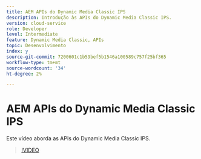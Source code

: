 ```yaml
---
title: AEM APIs do Dynamic Media Classic IPS
description: Introdução às APIs do Dynamic Media Classic IPS.
version: cloud-service
role: Developer
level: Intermediate
feature: Dynamic Media Classic, APIs
topic: Desenvolvimento
index: y
source-git-commit: 7200601c1b59bef5b1546a100589c757f25bf365
workflow-type: tm+mt
source-wordcount: '34'
ht-degree: 2%

---
```



# AEM APIs do Dynamic Media Classic IPS

Este vídeo aborda as APIs do Dynamic Media Classic IPS.

>[!VIDEO](https://video.tv.adobe.com/v/335453?quality=9&learn=on)
